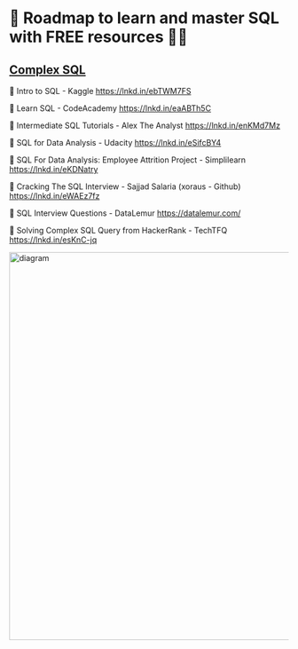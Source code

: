 
# 🚀 Roadmap to learn and master SQL with FREE resources 👨‍💻

## [Complex SQL](doc/complex_sql.pdf)

📌 Intro to SQL - Kaggle
https://lnkd.in/ebTWM7FS

📌 Learn SQL - CodeAcademy
https://lnkd.in/eaABTh5C

📌 Intermediate SQL Tutorials - Alex The Analyst
https://lnkd.in/enKMd7Mz

📌 SQL for Data Analysis - Udacity
https://lnkd.in/eSifcBY4

📌 SQL For Data Analysis: Employee Attrition Project - Simplilearn
https://lnkd.in/eKDNatry

📌 Cracking The SQL Interview - Sajjad Salaria (xoraus - Github)
https://lnkd.in/eWAEz7fz

📌 SQL Interview Questions - DataLemur
https://datalemur.com/

📌 Solving Complex SQL Query from HackerRank - TechTFQ
https://lnkd.in/esKnC-jq

<img width="600" src="https://media.licdn.com/dms/image/D4E22AQFn33a7qFtkRw/feedshare-shrink_800/0/1687270353106?e=1690416000&amp;v=beta&amp;t=uw9kB6nXn7bBcM397VbfDqfgHcspko5O__GKB7avSBY" loading="lazy" height="699" alt="diagram" id="ember33" class="ivm-view-attr__img--centered  update-components-image__image evi-image lazy-image ember-view">
